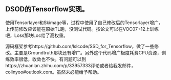 DSOD的Tensorflow实现。
-------------------

使用Tensorlayer和Skimage等，过程中使用了自己修改后的Tensorlayer增广，上传前修改应该能在原始TL跑，没测试代码。按论文可以在VOC07+12上训练吧，Loss那块Loc给了高权重。

源码框架参考https://github.com/lslcode/SSD_for_Tensorflow，做了一些修改。主要是Groundtruth那块还有增广。另外这个代码增广极度耗费CPU资源，训练效率很低，收敛也不快。有问题可以到https://zhuanlan.zhihu.com/p/33957333评论或者给我发邮件，colinyoo#outlook.com。虽然未必能给予帮助。


